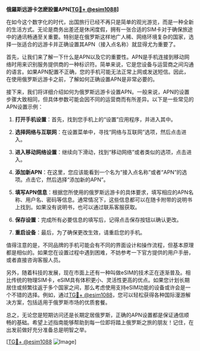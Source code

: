 **俄羅斯远游卡怎麽設置APN[[TG💪+ @esim1088](https://t.me/s/esim1088)]**

在如今这个数字化的时代，出国旅行已经不再只是简单的观光游览，而是一种全新的生活方式。无论是商务出差还是休闲度假，拥有一张合适的SIM卡对于确保旅途中的通讯畅通至关重要。特别是在俄罗斯这样地广人稀、网络环境复杂的国家，选择一张适合的远游卡并正确设置其APN（接入点名称）就显得尤为重要了。

首先，让我们来了解一下什么是APN以及它的重要性。APN是手机连接到移动网络时用来识别服务提供商的一种标识符。简单来说，它是您设备与运营商之间沟通的语言。如果APN配置不正确，您的手机可能无法正常上网或发送短信。因此，在使用俄罗斯远游卡之前，了解如何正确设置APN是非常必要的。

接下来，我们将详细介绍如何为俄罗斯远游卡设置APN。一般来说，APN的设置步骤大致相同，但具体参数可能会因不同的运营商而有所差异。以下是一些常见的APN设置示例：

1. **打开手机设置**：首先，找到您手机上的“设置”应用程序，并进入其中。
   
2. **选择网络与互联网**：在设置菜单中，寻找“网络与互联网”选项，然后点击进入。

3. **进入移动网络设置**：继续向下滑动，找到“移动网络”或者类似的选项，点击进入。

4. **添加新APN**：在这里，您应该能看到一个名为“接入点名称”或者“APN”的选项。点击它，然后选择“添加新的APN”。

5. **填写APN信息**：根据您所使用的俄罗斯远游卡的具体要求，填写相应的APN名称、用户名、密码等信息。通常情况下，这些信息都可以在随卡附带的说明书上找到。如果没有说明书，也可以通过联系客服获取。

6. **保存设置**：完成所有必要信息的填写后，记得点击保存按钮以确认更改。

7. **重启设备**：最后，为了确保更改生效，请重启您的手机。

值得注意的是，不同品牌的手机可能会有不同的界面设计和操作流程，但基本原理都是相似的。如果您在设置过程中遇到困难，不妨参考一下官方提供的用户手册，或者直接咨询客服人员。

另外，随着科技的发展，现在市面上还有一种叫做eSIM的技术正在逐渐普及。相比传统的物理SIM卡，eSIM具有体积更小、灵活性更高的优点。如果您计划长期居住或频繁往返于多个国家之间，那么考虑使用支持eSIM功能的设备或许会是一个不错的选择。例如，通过[TG💪+ @esim1088](https://t.me/s/esim1088)，您可以轻松获得各种国际漫游解决方案，包括适用于俄罗斯市场的优质套餐。

总之，无论您是短期访问还是长期定居俄罗斯，正确的APN设置都是保证通信顺畅的基础。希望上述指南能够帮助到每一位即将踏上俄罗斯之旅的朋友！记住，在出发前做好充分准备总是明智之举。

[[TG💪+ @esim1088](https://t.me/s/esim1088) ![Image](https://i.postimg.cc/4NQfJmqS/Snipaste-2025-05-13-00-14-12.png)]